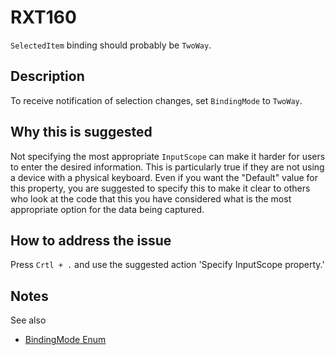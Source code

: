 # RXT160

`SelectedItem` binding should probably be `TwoWay`.

## Description

To receive notification of selection changes, set `BindingMode` to `TwoWay`.

## Why this is suggested


Not specifying the most appropriate `InputScope` can make it harder for users to enter the desired information. This is particularly true if they are not using a device with a physical keyboard.
Even if you want the "Default" value for this property, you are suggested to specify this to make it clear to others who look at the code that this you have considered what is the most appropriate option for the data being captured.

## How to address the issue

Press `Crtl + .` and use the suggested action 'Specify InputScope property.'

## Notes

See also

- [BindingMode Enum](https://docs.microsoft.com/en-us/uwp/api/windows.ui.xaml.data.bindingmode)
